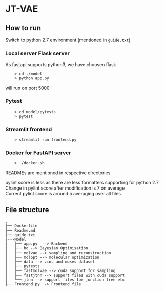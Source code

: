 # JT-VAE

## How to run
Switch to python 2.7 environment (mentioned in `guide.txt`)
### Local server Flask server
As fastapi supports python3, we have choosen flask 
```
    > cd ./model
    > python app.py 
```
will run on port 5000

### Pytest
```
    > cd model/pytests
    > pytest
```
### Streamlit frontend
```
    > streamlit run frontend.py
```
### Docker for FastAPI server
```
    > ./docker.sh
```

READMEs are mentioned in respective directories.

pylint score is less as there are less formatters supporting for python 2.7 </br>
Change in pylint score after modification is 7 on average </br>
Current pylint score is around 5 averaging over all files. </br>

## File structure
```
.
├── Dockerfile
├── Readme.md
├── guide.txt
|---Model
│   ├── app.py  --> Backend
│   ├── bo --> Bayesian Optimisation 
│   ├── molvae --> sampling and reconstruction 
│   ├── molopt --> molecular optimization
│   ├── data --> zinc and moses dataset
│   ├── pytests
│   ├── fastmolvae --> cuda support for sampling
│   ├── fastjtnn --> support files with cuda support
│   └── jtnn --> support files for junction tree etc
├── Frontend.py  -> Frontend file
